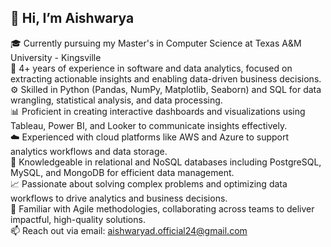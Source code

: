 ## 👋 Hi, I’m Aishwarya

🎓 Currently pursuing my Master's in Computer Science at Texas A&M University - Kingsville  
💼 4+ years of experience in software and data analytics, focused on extracting actionable insights and enabling data-driven business decisions.  
⚙️ Skilled in Python (Pandas, NumPy, Matplotlib, Seaborn) and SQL for data wrangling, statistical analysis, and data processing.  
📊 Proficient in creating interactive dashboards and visualizations using Tableau, Power BI, and Looker to communicate insights effectively.  
☁️ Experienced with cloud platforms like AWS and Azure to support analytics workflows and data storage.  
🔧 Knowledgeable in relational and NoSQL databases including PostgreSQL, MySQL, and MongoDB for efficient data management.  
📈 Passionate about solving complex problems and optimizing data workflows to drive analytics and business decisions.  
🤝 Familiar with Agile methodologies, collaborating across teams to deliver impactful, high-quality solutions.  
📫 Reach out via email: aishwaryad.official24@gmail.com  



